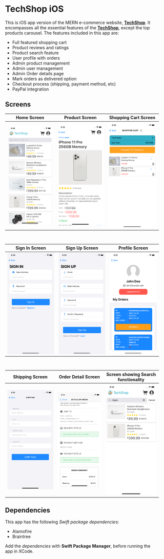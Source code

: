 # TechShop iOS

This is iOS app version of the MERN e-commerce website, [**TechShop**](https://github.com/Swarup-Ranjan-Mondal/TechShop). It encompasses all the essential features of the [**TechShop**](https://github.com/Swarup-Ranjan-Mondal/TechShop), except the top products carousel. The features included in this app are:

- Full featured shopping cart
- Product reviews and ratings
- Product search feature
- User profile with orders
- Admin product management
- Admin user management
- Admin Order details page
- Mark orders as delivered option
- Checkout process (shipping, payment method, etc)
- PayPal integration

## Screens

| Home Screen                                                                                                                  | Product Screen                                                                                                                  | Shopping Cart Screen                                                                                                         |
| ---------------------------------------------------------------------------------------------------------------------------- | ------------------------------------------------------------------------------------------------------------------------------- | ---------------------------------------------------------------------------------------------------------------------------- |
| <img src="https://github.com/Swarup-Ranjan-Mondal/TechShop-iOS/blob/main/screenshots/home-screen.png?raw=true" width="320"/> | <img src="https://github.com/Swarup-Ranjan-Mondal/TechShop-iOS/blob/main/screenshots/product-screen.png?raw=true" width="320"/> | <img src="https://github.com/Swarup-Ranjan-Mondal/TechShop-iOS/blob/main/screenshots/cart-screen.png?raw=true" width="320"/> |

&nbsp;

| Sign In Screen                                                                                                                 | Sign Up Screen                                                                                                                 | Profile Screen                                                                                                                  |
| ------------------------------------------------------------------------------------------------------------------------------ | ------------------------------------------------------------------------------------------------------------------------------ | ------------------------------------------------------------------------------------------------------------------------------- |
| <img src="https://github.com/Swarup-Ranjan-Mondal/TechShop-iOS/blob/main/screenshots/signin-screen.png?raw=true" width="320"/> | <img src="https://github.com/Swarup-Ranjan-Mondal/TechShop-iOS/blob/main/screenshots/signup-screen.png?raw=true" width="320"/> | <img src="https://github.com/Swarup-Ranjan-Mondal/TechShop-iOS/blob/main/screenshots/profile-screen.png?raw=true" width="320"/> |

&nbsp;

| Shipping Screen                                                                                                                  | Order Detail Screen                                                                                                                  | Screen showing Search functionality                                                                                                             |
| -------------------------------------------------------------------------------------------------------------------------------- | ------------------------------------------------------------------------------------------------------------------------------------ | ----------------------------------------------------------------------------------------------------------------------------------------------- |
| <img src="https://github.com/Swarup-Ranjan-Mondal/TechShop-iOS/blob/main/screenshots/shipping-screen.png?raw=true" width="320"/> | <img src="https://github.com/Swarup-Ranjan-Mondal/TechShop-iOS/blob/main/screenshots/order-detail-screen.png?raw=true" width="320"/> | <img src="https://github.com/Swarup-Ranjan-Mondal/TechShop-iOS/blob/main/screenshots/search-functionality-on-screen.png?raw=true" width="320"/> |

## Dependencies

This app has the following _Swift package dependencies_:

- Alamofire
- Braintree

Add the _dependencies_ with **Swift Package Manager**, before running the app in XCode.
